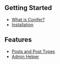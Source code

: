 ## Getting Started

* [What is Conifer?](/what-is-conifer.md)
* [Installation](/installation.md)

## Features

* [Posts and Post Types](/posts.md)
* [Admin Helper](/admin.md)
